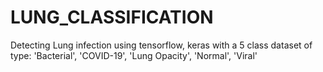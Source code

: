 # LUNG_CLASSIFICATION

Detecting Lung infection using tensorflow, keras with a 5 class dataset of type: 'Bacterial', 'COVID-19', 'Lung Opacity', 'Normal', 'Viral'
